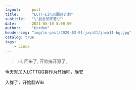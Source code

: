 ```yaml
---
layout:     post
title:      "LCTT-Linux翻译计划"
subtitle:   "\"我会回来惹\""
date:       2021-05-10 5:00:00
author:     "Gordon"
header-img: "img/in-post/2020-03-01-java11/java11-bg.jpg"
catalog: true
tags:
    - Linux
---
```


> Hi, 回来了, 开始搞开源了。

今天就加入LCTTQQ群作为开始吧，晚安

入群了，开始翻Wiki